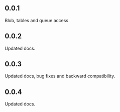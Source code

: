 ## 0.0.1

Blob, tables and queue access

## 0.0.2

Updated docs.

## 0.0.3

Updated docs, bug fixes and backward compatibility.

## 0.0.4

Updated docs.